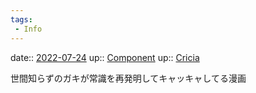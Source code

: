 ```yaml
---
tags:
 - Info
---
```


date:: [2022-07-24](Daily_Note/2022-07-24.md)
up:: [Component](../Bar/Novel/Chaos/Component.md)
up:: [Cricia](../Bar/Novel/Nacaria/Cricia.md)

世間知らずのガキが常識を再発明してキャッキャしてる漫画
